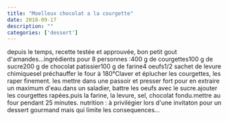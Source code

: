 ```yaml
---
title: "Moelleux chocolat a la courgette"
date: 2018-09-17
description: ""
categories: ['dessert']
---
```


          
depuis le temps, recette test&eacute;e et approuv&eacute;e, bon petit gout d&#39;amandes...ingr&eacute;dients pour 8&nbsp;personnes :400 g de courgettes100 g de sucre200 g de chocolat patissier100 g de farine4 oeufs1/2 sachet de levure chimiquesel&nbsp;pr&eacute;chauffer le four &agrave; 180&deg;Claver et &eacute;plucher les courgettes, les raper finement. les mettre dans une passoir et presser fort pour en extraire un maximum d&#39;eau.dans un saladier, battre les oeufs avec le sucre.ajouter les courgettes rap&eacute;es.puis la farine, la levure, sel, chocolat fondu.mettre au four pendant 25 minutes.&nbsp;nutrition : &agrave; privil&eacute;gier lors d&#39;une invitaton pour un dessert gourmand mais qui limite les consequences...&nbsp;&nbsp;

                          
